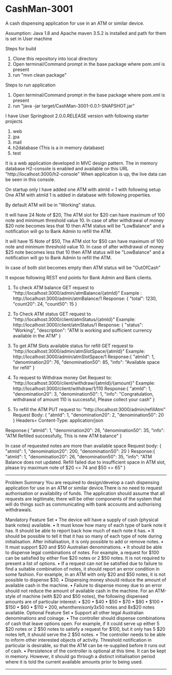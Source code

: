 # CashMan-3001
A cash dispensing application for use in an ATM or similar device.

Assumption:
Java 1.8 and Apache maven 3.5.2 is installed and path for them is set in User machine

Steps for build
1. Clone this repository into local directory
2. Open terminal/Command prompt in the base package where pom.xml is present
3. run "mvn clean package"

Steps to run application
1. Open terminal/Command prompt in the base package where pom.xml is present
2. run "java -jar target/CashMan-3001-0.0.1-SNAPSHOT.jar"

I have User Springboot 2.0.0.RELEASE version with following starter projects
1. web
2. jpa
3. mail
4. h2database (This is a in memory database)
5. test

It is a web application developed in MVC design pattern.
The in memory database H2-console is enabled and available on this URL "http://localhost:3000/h2-console"
When application is up, the live data can be seen in this console.

On startup only I have added one ATM with atmId = 1 with following setup
One ATM with atmId 1 is added in database with following properties.


By default ATM will be in "Working" status.

It will have 24 Note of $20, The ATM slot for $20 can have maximum of 100 note
and minimum threshold value 10. In case of after withdrawal of money $20 note becomes less that 10 then 
ATM status will be "LowBalance" and a notification will go to Bank Admin to refill the ATM.

It will have 15 Note of $50, The ATM slot for $50 can have maximum of 100 note
and minimum threshold value 10. In case of after withdrawal of money $25 note becomes less that 10 then 
ATM status will be "LowBalance" and a notification will go to Bank Admin to refill the ATM.

In case of both slot becomes empty then ATM status will be "OutOfCash"


It expose following REST end points for Bank Admin and Bank clients.

1. To check ATM balance
GET request to "http://localhost:3000/admin/atmBalance/{atmId}"
Example : http://localhost:3000/admin/atmBalance/1
Response: {
    "total": 1230,
    "count20": 24,
    "count50": 15
}

2. To Check ATM status
GET request to "http://localhost:3000/client/atmStatus/{atmId}"
Example: http://localhost:3000/client/atmStatus/1
Response: {
    "status": "Working",
    "description": "ATM is working and sufficient currency available in the ATM"
} 

3. To get ATM Slots available status for refill
GET request to "http://localhost:3000/admin/atmSlotSpace/{atmId}"
Example: http://localhost:3000/admin/atmSlotSpace/1
Response:{
    "atmId": 1,
    "denomination20": 76,
    "denomination50": 85,
    "info": "Available space for refill"
}

4. To request to Withdraw  money
Get Request to: "http://localhost:3000/client/withdraw/{atmId}/{amount}"
Example: http://localhost:3000/client/withdraw/1/110
Response:{
    "atmId": 1,
    "denomination20": 3,
    "denomination50": 1,
    "info": "Congratulation, withdrawal of amount 110 is successful, Please collect your cash"
}

5. To refill the ATM
PUT request to: "http://localhost:3000/admin/refillAtm"
Request Body: {
    "atmId": 1,
    "denomination20": 2,
    "denomination50": 20
}
Headers= Content-Type: application/json

Response:{
    "atmId": 1,
    "denomination20": 26,
    "denomination50": 35,
    "info": "ATM Refilled successfully, This is new ATM balance"
}

In case of requested notes are more than available space
Request body: {
    "atmId": 1,
    "denomination20": 200,
    "denomination50": 20
}
Response:{
    "atmId": 1,
    "denomination20": 26,
    "denomination50": 35,
    "info": "ATM Balance does not updated. Refill failed due to insufficient space in ATM slot, please try maximum note of $20 <= 74  and $50 <= 65"
}

****************************************************************************************************************
Problem Summary
You are required to design/develop a cash dispensing application for use in an ATM or similar device.There is no need to request authorisation or availability of funds. The application should assume that all requests are legitimate; there will be other components of the system that will do things such as communicating with bank accounts and authorising withdrawals.

Mandatory Feature Set
•	The device will have a supply of cash (physical bank notes) available. 
•	It must know how many of each type of bank note it has. It should be able to report back how much of each note it has. 
•	It should be possible to tell it that it has so many of each type of note during initialisation. After initialisation, it is only possible to add or remove notes. 
•	It must support $20 and $50 Australian denominations. 
•	It should be able to dispense legal combinations of notes. For example, a request for $100 can be satisfied by either five $20 notes or 2 $50 notes. It is not required to present a list of options. 
•	If a request can not be satisfied due to failure to find a suitable combination of notes, it should report an error condition in some fashion. For example, in an ATM with only $20 and $50 notes, it is not possible to dispense $30. 
•	Dispensing money should reduce the amount of available cash in the machine. 
•	Failure to dispense money due to an error should not reduce the amount of available cash in the machine. 
For an ATM-style of machine (with $20 and $50 notes), the following dispensed amounts are of particular interest: 
•	$20 
•	$40 
•	$50 
•	$70
•	$80
•	$100 
•	$150 
•	$60 
•	$110 
•	$200, when there is only 3x$50 notes and 8x$20 notes available.
Optional Feature Set
•	Support all other legal Australian denominations and coinage. 
•	The controller should dispense combinations of cash that leave options open. For example, if it could serve up either 5 $20 notes or 2 $50 notes to satisfy a request for $100, but it only has 5 $20 notes left, it should serve the 2 $50 notes. 
•	The controller needs to be able to inform other interested objects of activity. Threshold notification in particular is desirable, so that the ATM can be re-supplied before it runs out of cash. 
•	Persistence of the controller is optional at this time. It can be kept in memory. However, it should go through a distinct initialisation period where it is told the current available amounts prior to being used.
****************************************************************************************************************
